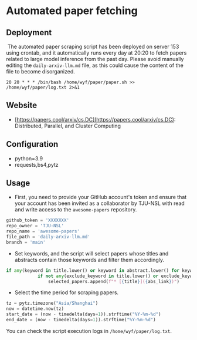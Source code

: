 # Automated paper fetching

## Deployment

​	The automated paper scraping script has been deployed on server 153 using crontab, and it automatically runs every day at 20:20 to fetch papers related to large model inference from the past day. Please avoid manually editing the `daily-arxiv-llm.md` file, as this could cause the content of the file to become disorganized.

```shell
20 20 * * * /bin/bash /home/wyf/paper/paper.sh >> /home/wyf/paper/log.txt 2>&1
```

## Website

* [https://papers.cool/arxiv/cs.DC](https://papers.cool/arxiv/cs.DC): Distributed, Parallel, and Cluster Computing

## Configuration

+ python=3.9
+ requests,bs4,pytz

## Usage

+ First, you need to provide your GitHub account's token and ensure that your account has been invited as a collaborator by TJU-NSL with read and write access to the `awesome-papers` repository.

```python
github_token = 'XXXXXXX' 
repo_owner = 'TJU-NSL'  
repo_name = 'awesome-papers'  
file_path = 'daily-arxiv-llm.md' 
branch = 'main'
```

+ Set keywords, and the script will select papers whose titles and abstracts contain those keywords and filter them accordingly.

```python
if any(keyword in title.lower() or keyword in abstract.lower() for keyword in ['llm', 'inference', 'rag', 'prefill', 'decode', 'attention']):
            if not any(exclude_keyword in title.lower() or exclude_keyword in abstract.lower() for exclude_keyword in ['federated', 'wireless', 'big data', 'security']):
                selected_papers.append(f"* [{title}]({abs_link})")
```

+ Select the time period for scraping papers.

```python
tz = pytz.timezone("Asia/Shanghai")
now = datetime.now(tz)
start_date = (now - timedelta(days=1)).strftime("%Y-%m-%d")  
end_date = (now - timedelta(days=1)).strftime("%Y-%m-%d")  
```

You can check the script execution logs in `/home/wyf/paper/log.txt`.
